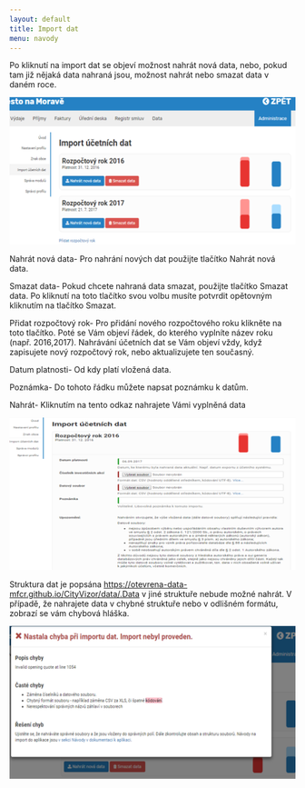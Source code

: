 ```yaml
---
layout: default
title: Import dat
menu: navody
---
```


Po kliknutí na import dat se objeví možnost nahrát nová data, nebo, pokud tam již nějaká data nahraná jsou, možnost nahrát nebo smazat data v daném roce.

![Import_1](Import_1.png)

Nahrát nová data- Pro nahrání nových dat použijte tlačítko Nahrát nová data. 

Smazat data- Pokud chcete nahraná data smazat, použijte tlačítko Smazat data. Po kliknutí na toto tlačítko svou volbu musíte potvrdit opětovným kliknutím na tlačítko Smazat. 

Přidat rozpočtový rok- Pro přidání nového rozpočtového roku klikněte na toto tlačítko. Poté se Vám objeví řádek, do kterého vyplníte název roku (např. 2016,2017). Nahrávání účetních dat se Vám objeví vždy, když zapisujete nový rozpočtový rok, nebo aktualizujete ten současný. 

Datum platnosti- Od kdy platí vložená data. 

Poznámka- Do tohoto řádku můžete napsat poznámku k datům. 

Nahrát- Kliknutím na tento odkaz nahrajete Vámi vyplněná data

![Import_2](Import_2.png)

Struktura dat je popsána https://otevrena-data-mfcr.github.io/CityVizor/data/.Data v jiné struktuře nebude možné nahrát. V případě, že nahrajete data v chybné struktuře nebo v odlišném formátu, zobrazí se vám chybová hláška. 

![Import_3](Import_3.png)
